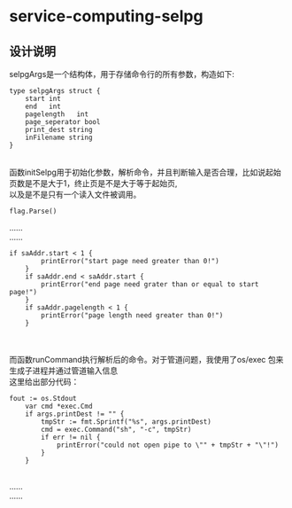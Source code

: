 # service-computing-selpg
















































## 设计说明

selpgArgs是一个结构体，用于存储命令行的所有参数，构造如下:<br>
```
type selpgArgs struct {
	start int
	end   int
	pagelength   int
	page_seperator bool
	print_dest string
	inFilename string
}
```
<br>
函数initSelpg用于初始化参数，解析命令，并且判断输入是否合理，比如说起始页数是不是大于1，终止页是不是大于等于起始页,<br>
以及是不是只有一个读入文件被调用。<br>

```
flag.Parse()
```
......<br>
......<br>

```
if saAddr.start < 1 {
		printError("start page need greater than 0!")
	}
	if saAddr.end < saAddr.start {
		printError("end page need grater than or equal to start page!")
	}
	if saAddr.pagelength < 1 {
		printError("page length need greater than 0!")
	}
```
<br>
<br>
而函数runCommand执行解析后的命令。对于管道问题，我使用了os/exec 包来生成子进程并通过管道输入信息<br>
这里给出部分代码：<br>

```
fout := os.Stdout
	var cmd *exec.Cmd
	if args.printDest != "" {
		tmpStr := fmt.Sprintf("%s", args.printDest)
		cmd = exec.Command("sh", "-c", tmpStr)
		if err != nil {
			printError("could not open pipe to \"" + tmpStr + "\"!")
		}
	}
```
<br>
 ......<br>
 ......<br>
 

